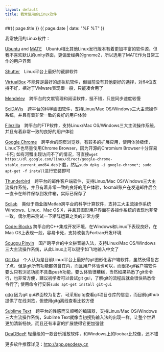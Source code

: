 ```yaml
---
layout: default
title: 我常使用的Linux软件
---
```

##{{ page.title }}
{{ page.date | date: "%F %T" }}

我常使用的Linux软件：

[Ubuntu](http://www.ubuntu.com) and [MATE](http://mate-desktop.org)　Ubuntu相比其他Linux发行版本有着更加丰富的软件源，但我不喜欢默认的unity界面，更偏爱经典的gnome2，所以选用了MATE作为日常工作的用户界面

[Shutter](http://shutter-project.org)　Linux平台上最好的截屏软件

[VirtualBox](https://www.virtualbox.org) 不能算是最好的虚拟机软件，但目前没有其他更好的选择，对64位支持不好，相对于VMware表现很一般，只能凑合用了

[Mendeley](http://www.mendeley.com)　跨平台的文献管理和阅读软件，挺不错，只是同步速度较慢

[SciDAVis](http://scidavis.sourceforge.net)　跨平台的科学画图软件，支持Linux/Mac OS/Windows三大主流操作系统，并且有着非常一致的良好的用户体验

[Filezilla](https://filezilla-project.org)　跨平台的FTP软件，支持Linux/Mac OS/Windows三大主流操作系统，并且有着非常一致的良好的用户体验

[Google Chrome](http://www.google.com/chrome)　跨平台的网页浏览器，有较多的扩展应用，使用体验极佳，Linux下也尽量使用Chrome Browser，因为开源的Chromium Browser十分容易卡死; 如有河蟹出现访问不了的情况，可直接`wget https://dl.google.com/linux/direct/google-chrome-stable_current_amd64.deb`下载，然后`sudo dpkg -i google-chrome*; sudo apt-get -f install`进行安装即可

[Thunderbird](https://www.mozilla.org/thunderbird)　跨平台的邮件客户端软件，支持Linux/Mac OS/Windows三大主流操作系统，并且有着非常一致的良好的用户体验，foxmail账户在发送邮件后会一直卡在邮件保存到发件箱，实际已保存了

[Scilab](http://www.scilab.org)　类似于商业版Matlab跨平台的科学计算软件，支持三大主流操作系统Windows、Linux、Mac OS X，并且其图形用户界面在各操作系统的表现也非常一致，偶尔用来测试一下矩阵运算之类的非常方便

[Code::Blocks](http://www.codeblocks.org) 跨平台的C++集成开发环境，在Windows和Linux下表现良好，在Mac OS上表现一般，容易卡死，支持改装为Fortran开发环境

[Sougou Pinyin](http://pinyin.sogou.com)　国产跨平台的中文拼音输入法，支持Linux/Mac OS/Windows三大主流操作系统，从此Linux上可以键字如飞地输入中文了

[Git Gui](https://www.kernel.org/pub/software/scm/git/docs)　个人认为是目前Linux平台上最好的git图形化客户端软件，虽然长得复古了点，但是git所有功能都包含在内，而且用户体验也可以，而很多git客户端软件要么只有浏览功能不具备push功能，要么体验很糟糕，当然如果熟悉了git命令行，也非常方便，建议初学者可以尝试git gui，了解git的流程后就会很快熟悉命令行了; 使用命令行安装`sudo apt-get install git-gui`

[gitg](https://git.gnome.org/browse/gitg) 因为git gui界面较为复古，可采用gitg查看git项目仓库的信息，而目前github提供了在线浏览，但使用gitg离线查看比较方便

[Sublime Text](http://www.sublimetext.com)　跨平台的性感而又顺畅的编辑器，支持Linux/Mac OS/Windows三大主流操作系统，Sublime Text就像当初搜狗输入法的出现一样，让整个世界更加清新畅快，而且还有丰富的扩展使得它更加强健

[DeaDBeeF](http://deadbeef.sourceforge.net)  轻量级的一款音乐播放软件，和Windows上的foobar比较像，还不错 

更多软件推荐详见：<http://app.geodesy.cn>

